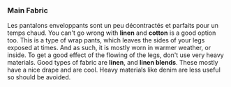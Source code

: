 ### Main Fabric

Les pantalons enveloppants sont un peu décontractés et parfaits pour un temps chaud. You can't go wrong with **linen** and **cotton** is a good option too. This is a type of wrap pants, which leaves the sides of your legs exposed at times. And as such, it is mostly worn in warmer weather, or inside. To get a good effect of the flowing of the legs, don't use very heavy materials. Good types of fabric are **linen**, and **linen blends**. These mostly have a nice drape and are cool. Heavy materials like denim are less useful so should be avoided.
